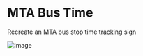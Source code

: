 # MTA Bus Time
Recreate an MTA bus stop time tracking sign

![image](https://user-images.githubusercontent.com/3158989/165811058-201bdd40-dec1-48f2-b2ab-11d1d00ebbc4.png)

